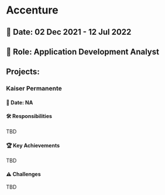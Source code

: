 # Accenture
## 📅 **Date:** 02 Dec 2021 - 12 Jul 2022
## 👤 **Role:** Application Development Analyst

## Projects:

### **Kaiser Permanente**
#### 📅 **Date:** NA
#### **🛠 Responsibilities**
TBD

#### **🏆 Key Achievements**
TBD

#### **⚠ Challenges**
TBD
